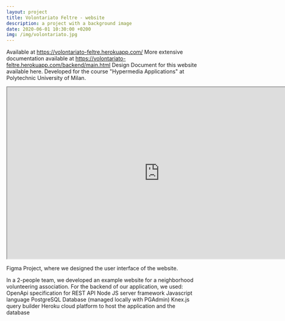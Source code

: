```yaml
---
layout: project
title: Volontariato Feltre - website
description: a project with a background image
date: 2020-06-01 10:30:00 +0200
img: /img/volontariato.jpg
---
```


Available at https://volontariato-feltre.herokuapp.com/
More extensive documentation available at https://volontariato-feltre.herokuapp.com/backend/main.html
Design Document for this website available here.
Developed for the course "Hypermedia Applications" at Polytechnic University of Milan.

<iframe width="800" height="450" src="https://www.figma.com/embed?embed_host=share&amp;url=https%3A%2F%2Fwww.figma.com%2Ffile%2FacEGr12Wd1VvcTf9XXSL72%2FHypermedia-Project%3Fnode-id%3D0%253A1" allowfullscreen></iframe>

Figma Project, where we designed the user interface of the website.

In a 2-people team, we developed an example website for a neighborhood volunteering association.
For the backend of our application, we used:
OpenApi specification for REST API
Node JS server framework
Javascript language
PostgreSQL Database (managed locally with PGAdmin)
Knex.js query builder
Heroku cloud platform to host the application and the database